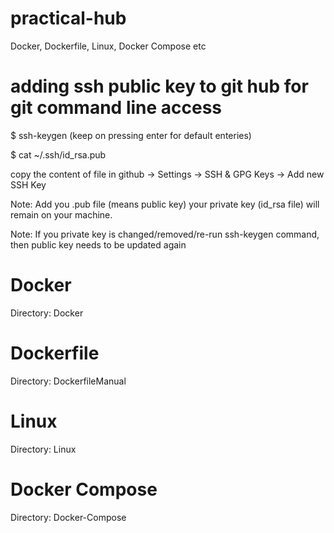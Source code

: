 # practical-hub
Docker, Dockerfile, Linux, Docker Compose etc

# adding ssh public key to git hub for git command line access
$ ssh-keygen (keep on pressing enter for default enteries)

$ cat ~/.ssh/id_rsa.pub

copy the content of file in github -> Settings -> SSH & GPG Keys -> Add new SSH Key

Note: Add you .pub file (means public key) your private key (id_rsa file) will remain on your machine.

Note: If you private key is changed/removed/re-run ssh-keygen command, then public key needs to be updated again

# Docker
Directory: Docker

# Dockerfile
Directory: DockerfileManual

# Linux
Directory: Linux

# Docker Compose
Directory: Docker-Compose

